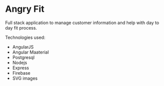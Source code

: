 # Angry Fit

Full stack application to manage customer information and help with day to day fit process.

Technologies used:
* AngularJS
* Angular Maaterial
* Postgresql
* Nodejs
* Express
* Firebase
* SVG images
